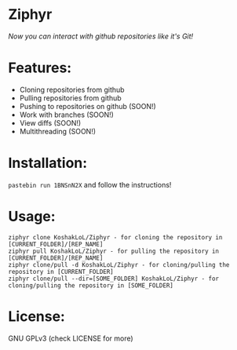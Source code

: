 # Ziphyr
*Now you can interact with github repositories like it's Git!*

# Features:
- Cloning repositories from github
- Pulling repositories from github
- Pushing to repositories on github (SOON!)
- Work with branches (SOON!)
- View diffs (SOON!)
- Multithreading (SOON!)

# Installation:
`pastebin run 1BNSnN2X` and follow the instructions!

# Usage:
```
ziphyr clone KoshakLoL/Ziphyr - for cloning the repository in [CURRENT_FOLDER]/[REP_NAME]
ziphyr pull KoshakLoL/Ziphyr - for pulling the repository in [CURRENT_FOLDER]/[REP_NAME]
ziphyr clone/pull -d KoshakLoL/Ziphyr - for cloning/pulling the repository in [CURRENT_FOLDER]
ziphyr clone/pull --dir=[SOME_FOLDER] KoshakLoL/Ziphyr - for cloning/pulling the repository in [SOME_FOLDER]
```

# License:
GNU GPLv3 (check LICENSE for more)
